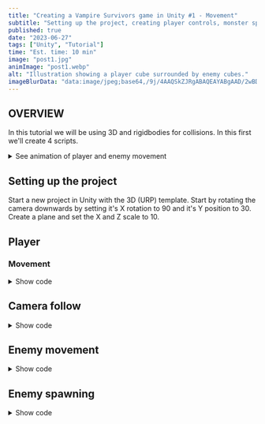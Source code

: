 ```yaml
---
title: "Creating a Vampire Survivors game in Unity #1 - Movement"
subtitle: "Setting up the project, creating player controls, monster spawning and follow behaviour"
published: true
date: "2023-06-27"
tags: ["Unity", "Tutorial"]
time: "Est. time: 10 min"
image: "post1.jpg"
animImage: "post1.webp"
alt: "Illustration showing a player cube surrounded by enemy cubes."
imageBlurData: "data:image/jpeg;base64,/9j/4AAQSkZJRgABAQEAYABgAAD/2wBDAAoHBwkHBgoJCAkLCwoMDxkQDw4ODx4WFxIZJCAmJSMgIyIoLTkwKCo2KyIjMkQyNjs9QEBAJjBGS0U+Sjk/QD3/2wBDAQsLCw8NDx0QEB09KSMpPT09PT09PT09PT09PT09PT09PT09PT09PT09PT09PT09PT09PT09PT09PT09PT09PT3/wAARCAAKAAoDASIAAhEBAxEB/8QAFwAAAwEAAAAAAAAAAAAAAAAAAwQFBv/EACMQAAEDAwQCAwAAAAAAAAAAAAECAxEAEiEEBSIxBqEUUWH/xAAUAQEAAAAAAAAAAAAAAAAAAAAE/8QAGhEAAgIDAAAAAAAAAAAAAAAAAQIAEgMEEf/aAAwDAQACEQMRAD8AiM+OaZ3Zhqfmtpfi6xSgIM8RBzkzGPdZ86hLZKC4QU4i7r1RVLUdtacKjfD3Kc4BjP5SikJuPEd/VMdQYfTyOlrHs//Z"
---
```


## OVERVIEW

In this tutorial we will be using 3D and rigidbodies for collisions.
In this first we'll create 4 scripts.

<details>
  <summary>See animation of player and enemy movement</summary>
![alt text](/images/post1.webp "Enemies following the player")
</details>

## Setting up the project

Start a new project in Unity with the 3D (URP) template.
Start by rotating the camera downwards by setting it's X rotation to 90 and it's Y position to 30.
Create a plane and set the X and Z scale to 10.

## Player

### Movement

<details>
  <summary>Show code</summary>

```C#
using System.Collections;
using System.Collections.Generic;
using UnityEngine;

public class PlayerMovement : MonoBehaviour
{
    [SerializeField]private float moveSpeed = 5f;

    void Update()
    {
        float horizontalInput = Input.GetAxis("Horizontal");
        float verticalInput = Input.GetAxis("Vertical");

        Vector3 moveDirection = new Vector3(horizontalInput, 0f, verticalInput).normalized;

        if (moveDirection.magnitude > 0)
        {
            Quaternion targetRotation = Quaternion.LookRotation(moveDirection);
            transform.rotation = targetRotation;
        }

        Vector3 movement = moveDirection * moveSpeed * Time.deltaTime;
        transform.position += movement;
    }
}
```

</details>

## Camera follow

<details>
  <summary>Show code</summary>
```javascript
var s = "JavaScript syntax highlighting";
alert(s);
```
</details>

## Enemy movement

<details>
  <summary>Show code</summary>
```javascript
var s = "JavaScript syntax highlighting";
alert(s);
```
</details>

## Enemy spawning

<details>
  <summary>Show code</summary>
```javascript
var s = "JavaScript syntax highlighting";
alert(s);
```
</details>

